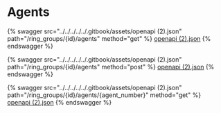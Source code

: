 # Agents

{% swagger src="../../../../../.gitbook/assets/openapi (2).json" path="/ring_groups/{id}/agents" method="get" %}
[openapi (2).json](<../../../../../.gitbook/assets/openapi (2).json>)
{% endswagger %}

{% swagger src="../../../../../.gitbook/assets/openapi (2).json" path="/ring_groups/{id}/agents" method="post" %}
[openapi (2).json](<../../../../../.gitbook/assets/openapi (2).json>)
{% endswagger %}

{% swagger src="../../../../../.gitbook/assets/openapi (2).json" path="/ring_groups/{id}/agents/{agent_number}" method="get" %}
[openapi (2).json](<../../../../../.gitbook/assets/openapi (2).json>)
{% endswagger %}
